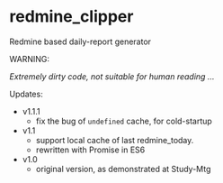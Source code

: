 # redmine_clipper

Redmine based daily-report generator

WARNING:

*Extremely dirty code, not suitable for human reading ...*

Updates:

*	v1.1.1
	-	fix the bug of `undefined` cache, for cold-startup
*	v1.1
	-	support local cache of last redmine_today.
	-	rewritten with Promise in ES6
*	v1.0
	-	original version, as demonstrated at Study-Mtg
